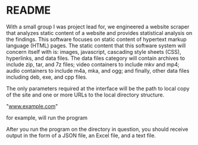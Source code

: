 # README 

With a small group I was project lead for, we engineered a website scraper that analyzes static content of a website and provides statistical analysis on the findings. This software focuses on static content 
of hypertext markup language (HTML) pages. The static content that this software system will concern itself with is: images, javascript, cascading style sheets (CSS), hyperlinks, and data files. The data files category will contain archives to include zip, tar, and 7z files; video containers to include mkv and mp4; audio containers to include m4a, mka, and ogg; and finally, other data files including deb, exe, and cpp files.

The only parameters required at the interface will be the path to local copy of the site and one or more URLs to the local directory structure.

"www.example.com"

for example, will run the program

After you run the program on the directory in question, you should receive output in the form of a JSON file, an Excel file, and a text file.

